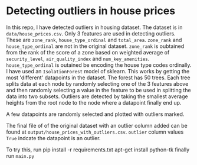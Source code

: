 # Detecting outliers in house prices
In this repo, I have detected outliers in housing dataset. The dataset is in ```data/house_prices.csv```.
Only 3 features are used in detecting outliers. These are ```zone_rank```, ```house_type_ordinal``` and ```total_area```. ```zone_rank``` and ```house_type_ordinal``` are not in the original dataset.
```zone_rank``` is oubtained from the rank of the score of a zone based on weighted average of ```security_level```, ```air_quality_index``` and ```num_key_amenities```.
```house_type_ordinal``` is outained be encoding the house type codes ordinally.
I have used an ```IsolationForest``` model of sklearn. This works by getting the most 'different' datapoints in the dataset. The forest has 50 trees. Each tree splits data at each node by randomly selecting one of the 3 features above and then randomly selecting a value in the feature to be used in splitting the data into two subsets. Outliers are detected by taking the smallest average heights from the root node to the node where a datapoint finally end up.

A few datapoints are randomly selected and plotted with outliers marked.

The final file of of the original dataset with an outlier column added can be found at ```output/house_prices_with_outliers.csv```. ```outlier``` column values ```True``` indcate the datapoint is an outlier.

To try this, run
pip install -r requirements.txt
apt-get install python-tk
finally run ```main.py```
